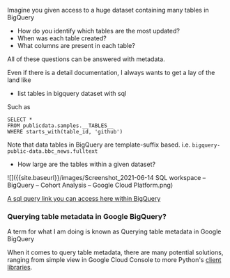 Imagine you given access to a huge dataset containing many tables in BigQuery
- How do you identify which tables are the most updated? 
- When was each table created? 
- What columns are present in each table? 

All of these questions can be answered with metadata.

Even if there is a detail documentation, I always wants to get a lay of the land like

- list tables in bigquery dataset with sql

Such as 
```
SELECT * 
FROM publicdata.samples.__TABLES__
WHERE starts_with(table_id, 'github') 
```
Note that data tables in BigQuery are template-suffix based. i.e. `bigquery-public-data.bbc_news.fulltext`

- How large are the tables within a given dataset?


![]({{site.baseurl}}/images/Screenshot_2021-06-14 SQL workspace – BigQuery – Cohort Analysis – Google Cloud Platform.png)

[A sql query link you can access here within BigQuery](
https://console.cloud.google.com/bigquery?sq=948256378521:df2fcf4476e24af78b7bfd619370349d
)

### Querying table metadata in Google BigQuery?

A term for what I am doing is known as Querying table metadata in Google BigQuery

When it comes to query table metadata, there are many potential solutions, ranging from simple view in Google Cloud Console to more Python's [client libraries](https://mryap.github.io/probable-lamp/bigquery/python/2021/06/12/check-dataset-existence-bigquery.html).  


